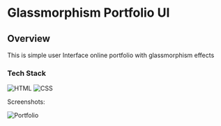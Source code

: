 <h1>Glassmorphism Portfolio UI</h1>

<h2>Overview</h2>

<p>This is simple user Interface online portfolio with glassmorphism effects</p>

<h3>Tech Stack</h3> 

![HTML](https://img.shields.io/badge/html5%20-%23E34F26.svg?&style=for-the-badge&logo=html5&logoColor=white)
![CSS](https://img.shields.io/badge/css3%20-%231572B6.svg?&style=for-the-badge&logo=css3&logoColor=white)

Screenshots:


![Portfolio](https://user-images.githubusercontent.com/72568715/167245104-194386eb-5d79-46b7-a593-837fa8ad44dc.PNG)

